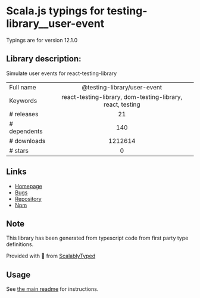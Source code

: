 
# Scala.js typings for testing-library__user-event

Typings are for version 12.1.0

## Library description:
Simulate user events for react-testing-library

|                    |                 |
| ------------------ | :-------------: |
| Full name          | @testing-library/user-event |
| Keywords           | react-testing-library, dom-testing-library, react, testing |
| # releases         | 21 |
| # dependents       | 140 |
| # downloads        | 1212614 |
| # stars            | 0 |

## Links
- [Homepage](https://github.com/testing-library/user-event#readme)
- [Bugs](https://github.com/testing-library/user-event/issues)
- [Repository](https://github.com/testing-library/user-event)
- [Npm](https://www.npmjs.com/package/%40testing-library%2Fuser-event)
    


## Note
This library has been generated from typescript code from first party type definitions.

Provided with :purple_heart: from [ScalablyTyped](https://github.com/oyvindberg/ScalablyTyped)

## Usage
See [the main readme](../../readme.md) for instructions.


